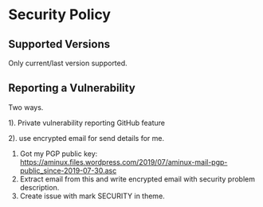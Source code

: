 # Security Policy

## Supported Versions

Only current/last version supported.

## Reporting a Vulnerability

Two ways.

1). Private vulnerability reporting GitHub feature

2). use encrypted email for send details for me.

1. Got my PGP public key: https://aminux.files.wordpress.com/2019/07/aminux-mail-pgp-public_since-2019-07-30.asc
2. Extract email from this and write encrypted email with security problem description.
3. Create issue with mark SECURITY in theme.

